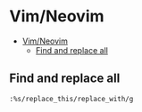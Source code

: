 # Vim/Neovim
<!--ts-->
   * [Vim/Neovim](vim.md#vimneovim)
      * [Find and replace all](vim.md#find-and-replace-all)

<!-- Added by: runner, at: Wed Jan 27 07:32:51 UTC 2021 -->

<!--te-->

## Find and replace all
```vim
:%s/replace_this/replace_with/g
```
